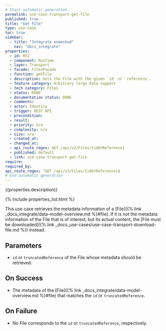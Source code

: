```yaml
---
# Start automatic generation
permalink: use-case-transport-get-file
published: true
title: "Get File"
type: use-case
toc: true
sidebar:
  - title: "Integrate enmeshed"
    nav: "docs_integrate"
properties:
  - id: RF2
  - component: Runtime
  - layer: Transport
  - facade: FilesFacade
  - function: getFile
  - description: Gets the File with the given `id` or `reference`.
  - feature category: Arbitrary large data support
  - tech category: Files
  - status: DONE
  - documentation status: DONE
  - comments:
  - actor: Identity
  - trigger: REST API
  - precondition:
  - result:
  - priority: n/a
  - complexity: n/a
  - size: n/a
  - created_at:
  - changed_at:
  - api_route_regex: GET /api/v2/Files/{idOrReference}
  - published: default
  - link: use-case-transport-get-file
require:
required_by:
api_route_regex: ^GET /api/v2/Files/{idOrReference}$
# End automatic generation
---
```


{{properties.description}}

{% include properties_list.html %}

This use case retrieves the metadata information of a [File]({% link _docs_integrate/data-model-overview.md %}#file).
If it is not the metadata information of the File that is of interest, but its actual content, the [File must be downloaded]({% link _docs_use-cases/use-case-transport-download-file.md %}) instead.

## Parameters

- `id` or `truncatedReference` of the File whose metadata should be retrieved.

## On Success

- The metadata of the [File]({% link _docs_integrate/data-model-overview.md %}#file) that matches the `id` or `truncatedReference`.

## On Failure

- No File corresponds to the `id` or `truncatedReference`, respectively.
